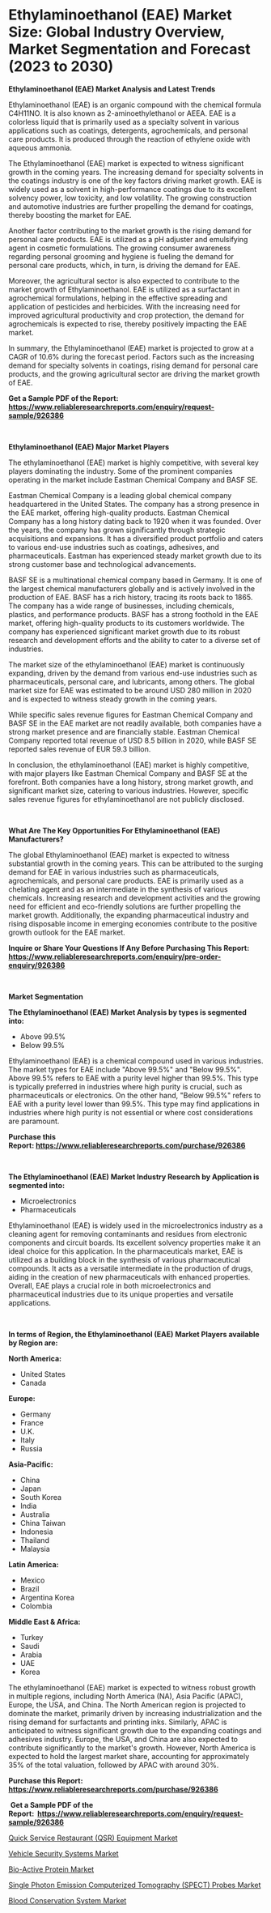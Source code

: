 <p><h1>Ethylaminoethanol (EAE) Market Size: Global Industry Overview, Market Segmentation and Forecast (2023 to 2030)</h1></p><p><strong>Ethylaminoethanol (EAE) Market Analysis and Latest Trends</strong></p>
<p><p>Ethylaminoethanol (EAE) is an organic compound with the chemical formula C4H11NO. It is also known as 2-aminoethylethanol or AEEA. EAE is a colorless liquid that is primarily used as a specialty solvent in various applications such as coatings, detergents, agrochemicals, and personal care products. It is produced through the reaction of ethylene oxide with aqueous ammonia.</p><p>The Ethylaminoethanol (EAE) market is expected to witness significant growth in the coming years. The increasing demand for specialty solvents in the coatings industry is one of the key factors driving market growth. EAE is widely used as a solvent in high-performance coatings due to its excellent solvency power, low toxicity, and low volatility. The growing construction and automotive industries are further propelling the demand for coatings, thereby boosting the market for EAE.</p><p>Another factor contributing to the market growth is the rising demand for personal care products. EAE is utilized as a pH adjuster and emulsifying agent in cosmetic formulations. The growing consumer awareness regarding personal grooming and hygiene is fueling the demand for personal care products, which, in turn, is driving the demand for EAE.</p><p>Moreover, the agricultural sector is also expected to contribute to the market growth of Ethylaminoethanol. EAE is utilized as a surfactant in agrochemical formulations, helping in the effective spreading and application of pesticides and herbicides. With the increasing need for improved agricultural productivity and crop protection, the demand for agrochemicals is expected to rise, thereby positively impacting the EAE market.</p><p>In summary, the Ethylaminoethanol (EAE) market is projected to grow at a CAGR of 10.6% during the forecast period. Factors such as the increasing demand for specialty solvents in coatings, rising demand for personal care products, and the growing agricultural sector are driving the market growth of EAE.</p></p>
<p><strong>Get a Sample PDF of the Report:&nbsp; <a href="https://www.reliableresearchreports.com/enquiry/request-sample/926386">https://www.reliableresearchreports.com/enquiry/request-sample/926386</a></strong></p>
<p>&nbsp;</p>
<p><strong>Ethylaminoethanol (EAE) Major Market Players</strong></p>
<p><p>The ethylaminoethanol (EAE) market is highly competitive, with several key players dominating the industry. Some of the prominent companies operating in the market include Eastman Chemical Company and BASF SE.</p><p>Eastman Chemical Company is a leading global chemical company headquartered in the United States. The company has a strong presence in the EAE market, offering high-quality products. Eastman Chemical Company has a long history dating back to 1920 when it was founded. Over the years, the company has grown significantly through strategic acquisitions and expansions. It has a diversified product portfolio and caters to various end-use industries such as coatings, adhesives, and pharmaceuticals. Eastman has experienced steady market growth due to its strong customer base and technological advancements.</p><p>BASF SE is a multinational chemical company based in Germany. It is one of the largest chemical manufacturers globally and is actively involved in the production of EAE. BASF has a rich history, tracing its roots back to 1865. The company has a wide range of businesses, including chemicals, plastics, and performance products. BASF has a strong foothold in the EAE market, offering high-quality products to its customers worldwide. The company has experienced significant market growth due to its robust research and development efforts and the ability to cater to a diverse set of industries.</p><p>The market size of the ethylaminoethanol (EAE) market is continuously expanding, driven by the demand from various end-use industries such as pharmaceuticals, personal care, and lubricants, among others. The global market size for EAE was estimated to be around USD 280 million in 2020 and is expected to witness steady growth in the coming years.</p><p>While specific sales revenue figures for Eastman Chemical Company and BASF SE in the EAE market are not readily available, both companies have a strong market presence and are financially stable. Eastman Chemical Company reported total revenue of USD 8.5 billion in 2020, while BASF SE reported sales revenue of EUR 59.3 billion.</p><p>In conclusion, the ethylaminoethanol (EAE) market is highly competitive, with major players like Eastman Chemical Company and BASF SE at the forefront. Both companies have a long history, strong market growth, and significant market size, catering to various industries. However, specific sales revenue figures for ethylaminoethanol are not publicly disclosed.</p></p>
<p>&nbsp;</p>
<p><strong>What Are The Key Opportunities For Ethylaminoethanol (EAE) Manufacturers?</strong></p>
<p><p>The global Ethylaminoethanol (EAE) market is expected to witness substantial growth in the coming years. This can be attributed to the surging demand for EAE in various industries such as pharmaceuticals, agrochemicals, and personal care products. EAE is primarily used as a chelating agent and as an intermediate in the synthesis of various chemicals. Increasing research and development activities and the growing need for efficient and eco-friendly solutions are further propelling the market growth. Additionally, the expanding pharmaceutical industry and rising disposable income in emerging economies contribute to the positive growth outlook for the EAE market.</p></p>
<p><strong>Inquire or Share Your Questions If Any Before Purchasing This Report: <a href="https://www.reliableresearchreports.com/enquiry/pre-order-enquiry/926386">https://www.reliableresearchreports.com/enquiry/pre-order-enquiry/926386</a></strong></p>
<p>&nbsp;</p>
<p><strong>Market Segmentation</strong></p>
<p><strong>The Ethylaminoethanol (EAE) Market Analysis by types is segmented into:</strong></p>
<p><ul><li>Above 99.5%</li><li>Below 99.5%</li></ul></p>
<p><p>Ethylaminoethanol (EAE) is a chemical compound used in various industries. The market types for EAE include "Above 99.5%" and "Below 99.5%". Above 99.5% refers to EAE with a purity level higher than 99.5%. This type is typically preferred in industries where high purity is crucial, such as pharmaceuticals or electronics. On the other hand, "Below 99.5%" refers to EAE with a purity level lower than 99.5%. This type may find applications in industries where high purity is not essential or where cost considerations are paramount.</p></p>
<p><strong>Purchase this Report:&nbsp;<a href="https://www.reliableresearchreports.com/purchase/926386">https://www.reliableresearchreports.com/purchase/926386</a></strong></p>
<p>&nbsp;</p>
<p><strong>The Ethylaminoethanol (EAE) Market Industry Research by Application is segmented into:</strong></p>
<p><ul><li>Microelectronics</li><li>Pharmaceuticals</li></ul></p>
<p><p>Ethylaminoethanol (EAE) is widely used in the microelectronics industry as a cleaning agent for removing contaminants and residues from electronic components and circuit boards. Its excellent solvency properties make it an ideal choice for this application. In the pharmaceuticals market, EAE is utilized as a building block in the synthesis of various pharmaceutical compounds. It acts as a versatile intermediate in the production of drugs, aiding in the creation of new pharmaceuticals with enhanced properties. Overall, EAE plays a crucial role in both microelectronics and pharmaceutical industries due to its unique properties and versatile applications.</p></p>
<p>&nbsp;</p>
<p><strong>In terms of Region, the Ethylaminoethanol (EAE) Market Players available by Region are:</strong></p>
<p>
    <p> <strong> North America: </strong>
        <ul>
            <li>United States</li>
            <li>Canada</li>
        </ul>
        </p> 
    <p> <strong> Europe: </strong>
        <ul>
            <li>Germany</li>
            <li>France</li>
            <li>U.K.</li>
            <li>Italy</li>
            <li>Russia</li>
        </ul>
        </p> 
    <p> <strong> Asia-Pacific: </strong>
        <ul>
            <li>China</li>
            <li>Japan</li>
            <li>South Korea</li>
            <li>India</li>
            <li>Australia</li>
            <li>China Taiwan</li>
            <li>Indonesia</li>
            <li>Thailand</li>
            <li>Malaysia</li>
        </ul>
        </p> 
    <p> <strong> Latin America: </strong>
        <ul>
            <li>Mexico</li>
            <li>Brazil</li>
            <li>Argentina Korea</li>
            <li>Colombia</li>
        </ul>
        </p> 
    <p> <strong> Middle East & Africa: </strong>
        <ul>
            <li>Turkey</li>
            <li>Saudi</li>
            <li>Arabia</li>
            <li>UAE</li>
            <li>Korea</li>
        </ul>
    </p>
    </p>
<p><p>The ethylaminoethanol (EAE) market is expected to witness robust growth in multiple regions, including North America (NA), Asia Pacific (APAC), Europe, the USA, and China. The North American region is projected to dominate the market, primarily driven by increasing industrialization and the rising demand for surfactants and printing inks. Similarly, APAC is anticipated to witness significant growth due to the expanding coatings and adhesives industry. Europe, the USA, and China are also expected to contribute significantly to the market's growth. However, North America is expected to hold the largest market share, accounting for approximately 35% of the total valuation, followed by APAC with around 30%.</p></p>
<p><strong>Purchase this Report: <a href="https://www.reliableresearchreports.com/purchase/926386">https://www.reliableresearchreports.com/purchase/926386</a></strong></p>
<p>&nbsp;<strong>Get a Sample PDF of the Report:&nbsp;&nbsp;<a href="https://www.reliableresearchreports.com/enquiry/request-sample/926386">https://www.reliableresearchreports.com/enquiry/request-sample/926386</a></strong></p>
<p><strong></strong></p>
<p><p><a href="https://www.linkedin.com/pulse/quick-service-restaurant-qsr-equipment-market-size-share-ktvxf/">Quick Service Restaurant (QSR) Equipment Market</a></p><p><a href="https://github.com/santosh758595/Market-Research-Report-List-1/blob/main/vehicle-security-systems-market.md">Vehicle Security Systems Market</a></p><p><a href="https://github.com/Chiragrp25/Market-Research-Report-List-1/blob/main/bio-active-protein-market.md">Bio-Active Protein Market</a></p><p><a href="https://www.linkedin.com/pulse/single-photon-emission-computerized-tomography-spect-probes-2n5mf/">Single Photon Emission Computerized Tomography (SPECT) Probes Market</a></p><p><a href="https://medium.com/@clock.fund.arm/blood-conservation-system-market-size-growth-forecast-2023-2030-12bee030a9a2">Blood Conservation System Market</a></p></p>